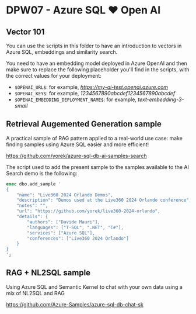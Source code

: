 # DPW07 - Azure SQL ❤️ Open AI

## Vector 101

You can use the scripts in this folder to have an introduction to vectors in Azure SQL, embeddings and similarity search.

You need to have an embedding model deployed in Azure OpenAI and then make sure to replace the following placeholder you'll find in the scripts, with the correct values for your deployment:

- `$OPENAI_URL$`: for example, *https://my-ai-test.openai.azure.com*
- `$OPENAI_KEY$`: for example, *1234567890abcdef1234567890abcdef*
- `$OPENAI_EMBEDDING_DEPLOYMENT_NAME$`: for example, *text-embedding-3-small*

## Retrieval Augemented Generation sample

A practical sample of RAG pattern applied to a real-world use case: make finding samples using Azure SQL easier and more efficient!

https://github.com/yorek/azure-sql-db-ai-samples-search

The script used to add the present sample to the samples available to the AI Search demo is the following:

```sql
exec dbo.add_sample '
{
    "name": "Live360 2024 Orlando Demos", 
    "description": "Demos used at the Live360 2024 Orlando conference",
    "notes": "",
    "url": "https://github.com/yorek/live360-2024-orlando",
    "details": {
        "authors": ["Davide Mauri"],
        "languages": ["T-SQL", ".NET", "C#"],                
        "services": ["Azure SQL"],
        "conferences": ["Live360 2024 Orlando"]
    }
}
';
```

## RAG + NL2SQL sample

Using Azure SQL and Semantic Kernel to chat with your own data using a mix of NL2SQL and RAG

https://github.com/Azure-Samples/azure-sql-db-chat-sk
